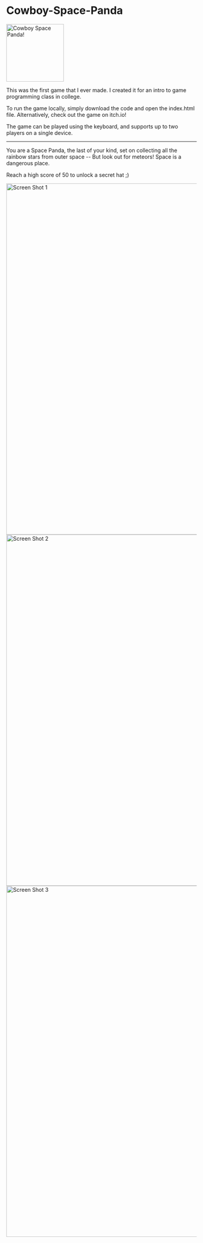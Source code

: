 # Cowboy-Space-Panda
<img width="152" alt="Cowboy Space Panda!" src="https://user-images.githubusercontent.com/77931049/158271053-7d346e81-d2e6-4574-aa08-38781671b448.png">

This was the first game that I ever made. I created it for an intro to game programming class in college.

To run the game locally, simply download the code and open the index.html file. Alternatively, check out the game on itch.io!

The game can be played using the keyboard, and supports up to two players on a single device.

***

You are a Space Panda, the last of your kind, set on collecting all the rainbow stars from outer space -- But look out for meteors! Space is a dangerous place.

Reach a high score of 50 to unlock a secret hat ;)

<img width="928" alt="Screen Shot 1" src="https://user-images.githubusercontent.com/77931049/158270755-09b4e59d-d006-48dc-b33d-bf1d7f191153.png">
<img width="928" alt="Screen Shot 2" src="https://user-images.githubusercontent.com/77931049/158270763-b14568a4-11a5-4379-be68-6ba8e39babfa.png">
<img width="928" alt="Screen Shot 3" src="https://user-images.githubusercontent.com/77931049/158270783-8295f633-8e96-4005-9954-3bca8822bf1b.png">
